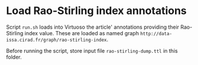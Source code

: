 # Load Rao-Stirling index annotations

Script `run.sh` loads into Virtuoso the article' annotations providing their Rao-Stirling index value.
These are loaded as named graph `http://data-issa.cirad.fr/graph/rao-stirling-index`.

Before running the script, store input file `rao-stirling-dump.ttl` in this folder.
